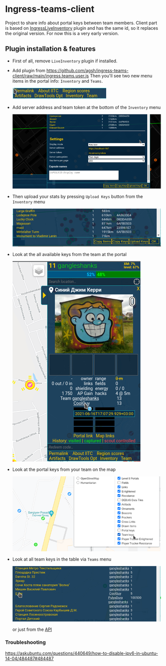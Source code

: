 # Ingress-teams-client

Project to share info about portal keys between team members. Client part is based on
[IngressLiveInventory](https://github.com/EisFrei/IngressLiveInventory) plugin and has
the same id, so it replaces the original version.
For now this is a very early version.

## Plugin installation & features

* First of all, remove `LiveInventory` plugin if installed.

* Add plugin from https://github.com/agsh/ingress-teams-client/raw/main/ingress.teams.user.js
Then you'll see two new menu items in the portal info: `Inventory` and `Teams`.

  ![Portal info](https://github.com/agsh/ingress-teams-client/raw/main/img/f.png "Portal info")

* Add server address and team token at the bottom of the `Inventory` menu

  ![Inventory menu](https://github.com/agsh/ingress-teams-client/raw/main/img/h.png "Inventory menu")

* Then upload your stats by pressing `Upload Keys` button from the `Inventory` menu

  ![Inventory menu](https://github.com/agsh/ingress-teams-client/raw/main/img/b.png "Inventory menu")

* Look at the all available keys from the team at the portal

  ![Portal info](https://github.com/agsh/ingress-teams-client/raw/main/img/c.png "Portal info")

* Look at the portal keys from your team on the map

  ![Team layer](https://github.com/agsh/ingress-teams-client/raw/main/img/d.png "Team layer")

* Look at all team keys in the table via `Teams` menu

  ![Team keys table](https://github.com/agsh/ingress-teams-client/raw/main/img/e.png "Team keys table")

  or just from the [API](https://gangleshanks.ga:4567/keys)
  
### Troubleshooting

https://askubuntu.com/questions/440649/how-to-disable-ipv6-in-ubuntu-14-04/484487#484487
